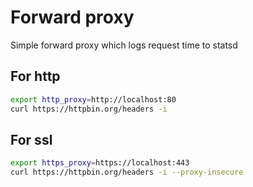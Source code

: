 # Forward proxy

Simple forward proxy which logs request time to statsd

## For http

```bash
export http_proxy=http://localhost:80
curl https://httpbin.org/headers -i
```

## For ssl


```bash
export https_proxy=https://localhost:443
curl https://httpbin.org/headers -i --proxy-insecure
```
